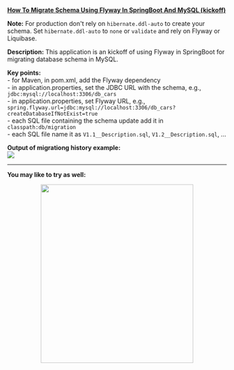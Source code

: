 **[How To Migrate Schema Using Flyway In SpringBoot And MySQL (kickoff)](https://github.com/AnghelLeonard/Hibernate-SpringBoot/tree/master/HibernateSpringBootFlywayKickoff2)**

**Note:** For production don't rely on `hibernate.ddl-auto` to create your schema. Set `hibernate.ddl-auto` to `none` or `validate` and rely on Flyway or Liquibase.

**Description:** This application is an kickoff of using Flyway in SpringBoot for migrating database schema in MySQL.

**Key points:**\
     - for Maven, in pom.xml, add the Flyway dependency\
     - in application.properties, set the JDBC URL with the schema, e.g., `jdbc:mysql://localhost:3306/db_cars`\
     - in application.properties, set Flyway URL, e.g., `spring.flyway.url=jdbc:mysql://localhost:3306/db_cars?createDatabaseIfNotExist=true`\
     - each SQL file containing the schema update add it in `classpath:db/migration`\
     - each SQL file name it as `V1.1__Description.sql`, `V1.2__Description.sql`, ...
     
**Output of migrationg history example:**\
![](https://github.com/AnghelLeonard/Hibernate-SpringBoot/blob/master/HibernateSpringBootFlywayKickoff/flyway_schema_history.png)

-------------------------------

**You may like to try as well:**
<a href="https://leanpub.com/java-persistence-performance-illustrated-guide"><p align="center"><img src="https://github.com/AnghelLeonard/Hibernate-SpringBoot/blob/master/Java%20Persistence%20Performance%20Illustrated%20Guide.jpg" height="410" width="350"/></p></a>
